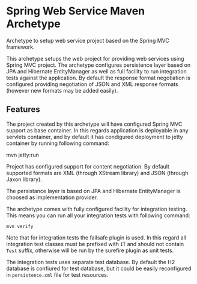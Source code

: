 # Spring Web Service Maven Archetype

Archetype to setup web service project based on the Spring MVC framework.

This archetype setups the web project for providing web services using Spring MVC project. The archetype
configures persistence layer based on JPA and Hibernate EntityManager as well as full facility to run
integration tests against the application. By default the response format negotiation is configured
providing negotiation of JSON and XML response formats (however new formats may be added easily).

## Features

The project created by this archetype will have configured Spring MVC support as base container. In this
regards application is deployable in any servlets container, and by default it has condigured deployment
to jetty container by running following command:

   mvn jetty:run

Project has configured support for content negotiation. By default supported formats are XML (through
XStream library) and JSON (through Jaxon library). 

The persistance layer is based on JPA and Hibernate EntityManager is choosed as implementation provider.

The archetype comes with fully configured facility for integration testing. This means you can run
all your integration tests with following command:

    mvn verify

Note that for integration tests the failsafe plugin is used. In this regard all integration test classes
must be prefixed with ``IT`` and should not contain ``Test`` suffix, otherwise will be run by the
surefire plugin as unit tests.

The integration tests uses separate test database. By default the H2 database is confiured for test
database, but it could be easily reconfigured in ``persistence.xml`` file for test resources.